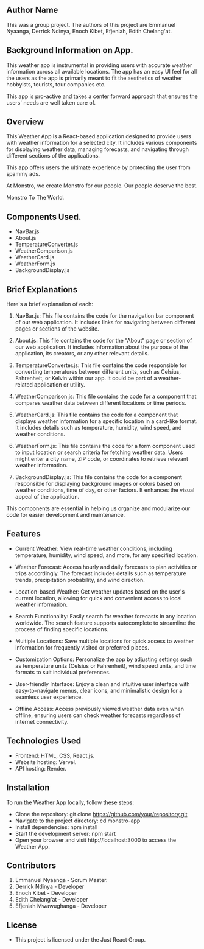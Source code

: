 ## Author Name

This was a group project.  The authors of this project are Emmanuel Nyaanga, Derrick Ndinya, Enoch Kibet, Efjeniah, Edith Chelang'at.

## Background Information on App.

This weather app is instrumental in providing users with accurate weather information across all available locations. The app has an easy UI feel for all the users as the app is primarily meant to fit the aesthetics of weather hobbyists, tourists, tour companies etc. 

This app is pro-active and takes a center forward approach that ensures the users' needs are well taken care of.


## Overview
This Weather App is a React-based application designed to provide users with weather information for a selected city. It includes various components for displaying weather data, managing forecasts, and navigating through different sections of the applications.

This app offers users the ultimate experience by protecting the user from spammy ads. 

At Monstro, we create Monstro for our people. Our people deserve the best.

Monstro To The World.

## Components Used.

- NavBar.js
- About.js
- TemperatureConverter.js
- WeatherComparison.js
- WeatherCard.js
- WeatherForm.js
- BackgroundDisplay.js

## Brief Explanations
Here's a brief explanation of each:

1. NavBar.js: This file contains the code for the navigation bar component of our web application. It includes links for navigating between different pages or sections of the website.

2. About.js: This file contains the code for the "About" page or section of our web application. It includes information about the purpose of the application, its creators, or any other relevant details.

3. TemperatureConverter.js: This file contains the code responsible for converting temperatures between different units, such as Celsius, Fahrenheit, or Kelvin within our app. It could be part of a weather-related application or utility.

4. WeatherComparison.js: This file contains the code for a component that compares weather data between different locations or time periods.

5. WeatherCard.js: This file contains the code for a component that displays weather information for a specific location in a card-like format. It includes details such as temperature, humidity, wind speed, and weather conditions.

6. WeatherForm.js: This file contains the code for a form component used to input location or search criteria for fetching weather data. Users might enter a city name, ZIP code, or coordinates to retrieve relevant weather information.

7. BackgroundDisplay.js: This file contains the code for a component responsible for displaying background images or colors based on weather conditions, time of day, or other factors. It enhances the visual appeal of the application.

This components are essential in helping us organize and modularize our code for easier development and maintenance.

## Features

- Current Weather: View real-time weather conditions, including temperature, humidity, wind speed, and more, for any specified location.

- Weather Forecast: Access hourly and daily forecasts to plan activities or trips accordingly. The forecast includes details such as temperature trends, precipitation probability, and wind direction.

- Location-based Weather: Get weather updates based on the user's current location, allowing for quick and convenient access to local weather information.

- Search Functionality: Easily search for weather forecasts in any location worldwide. The search feature supports autocomplete to streamline the process of finding specific locations.

- Multiple Locations: Save multiple locations for quick access to weather information for frequently visited or preferred places.

- Customization Options: Personalize the app by adjusting settings such as temperature units (Celsius or Fahrenheit), wind speed units, and time formats to suit individual preferences.

- User-friendly Interface: Enjoy a clean and intuitive user interface with easy-to-navigate menus, clear icons, and minimalistic design for a seamless user experience.

- Offline Access: Access previously viewed weather data even when offline, ensuring users can check weather forecasts regardless of internet connectivity.

## Technologies Used

- Frontend: HTML, CSS, React.js.
- Website hosting: Vervel.
- API hosting: Render.

## Installation

To run the Weather App locally, follow these steps:

- Clone the repository: git clone https://github.com/your/repository.git
- Navigate to the project directory: cd monstro-app
- Install dependencies: npm install
- Start the development server: npm start
- Open your browser and visit http://localhost:3000 to access the Weather App.

## Contributors

1. Emmanuel Nyaanga - Scrum Master.
2. Derrick Ndinya - Developer
3. Enoch Kibet - Developer
4. Edith Chelang'at - Developer
5. Efjeniah Mwawughanga - Developer

## License

- This project is licensed under the Just React Group.